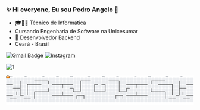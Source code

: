 ### ✨ Hi everyone, Eu sou Pedro Angelo 👋

- 🎓👨‍💻 Técnico de Informática
- Cursando Engenharia de Software na Unicesumar
- 🚀 Desenvolvedor Backend
- Ceará - Brasil

[![Gmail Badge](https://img.shields.io/badge/Gmail-D14836?style=for-the-badge&logo=gmail&logoColor=white&link=mailto:pedroroangelo2002@gmail.com)](mailto:pedroroangelo2002@gmail.com)
[![Instagram](https://img.shields.io/badge/Instagram-E4405F?style=for-the-badge&logo=instagram&logoColor=white)](https://www.instagram.com/pedronetx_/?hl=pt-br)

![1](https://github-readme-stats.vercel.app/api/top-langs/?username=Angelowh&theme=blue-white&layout=compact)

<picture>
  <source media="(prefers-color-scheme: dark)" srcset="https://raw.githubusercontent.com/angelowh/angelowh/output/pacman-contribution-graph-dark.svg">
  <source media="(prefers-color-scheme: light)" srcset="https://raw.githubusercontent.com/angelowh/angelowh/output/pacman-contribution-graph.svg">
  <img alt="pacman contribution graph" src="https://raw.githubusercontent.com/angelowh/angelowh/output/pacman-contribution-graph.svg">
</picture>

<!--_generated with [abozanona/pacman-contribution-graph](https://abozanona.github.io/pacman-contribution-graph/)_-->
